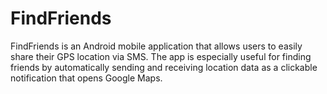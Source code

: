 # FindFriends
FindFriends is an Android mobile application that allows users to easily share their GPS location via SMS. The app is especially useful for finding friends by automatically sending and receiving location data as a clickable notification that opens Google Maps.
